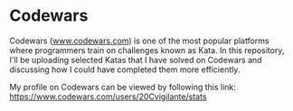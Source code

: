 # Codewars
Codewars (www.codewars.com) is one of the most popular platforms where programmers train on challenges known as Kata. In this repository, I'll be uploading selected Katas that I have solved on Codewars and discussing how I could have completed them more efficiently.



My profile on Codewars can be viewed by following this link: https://www.codewars.com/users/20Cvigilante/stats
